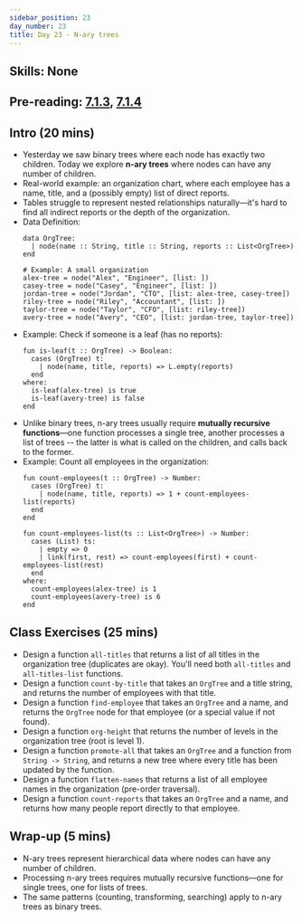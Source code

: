 ```yaml
---
sidebar_position: 23
day_number: 23
title: Day 23 - N-ary trees
---
```


## Skills: None

## Pre-reading: [7.1.3](https://dcic-world.org/2024-09-03/trees.html#(part._.Summarizing_.How_to_.Approach_.Tree_.Problems)), [7.1.4](https://dcic-world.org/2024-09-03/trees.html#(part._.Study_.Questions))

## Intro (20 mins)
- Yesterday we saw binary trees where each node has exactly two children. Today we explore **n-ary trees** where nodes can have any number of children.
- Real-world example: an organization chart, where each employee has a name, title, and a (possibly empty) list of direct reports.
- Tables struggle to represent nested relationships naturally—it's hard to find all indirect reports or the depth of the organization.
- Data Definition:
  ```pyret
  data OrgTree:
    | node(name :: String, title :: String, reports :: List<OrgTree>)
  end

  # Example: A small organization
  alex-tree = node("Alex", "Engineer", [list: ])
  casey-tree = node("Casey", "Engineer", [list: ])
  jordan-tree = node("Jordan", "CTO", [list: alex-tree, casey-tree])
  riley-tree = node("Riley", "Accountant", [list: ])
  taylor-tree = node("Taylor", "CFO", [list: riley-tree])
  avery-tree = node("Avery", "CEO", [list: jordan-tree, taylor-tree])
  ```
- Example: Check if someone is a leaf (has no reports):
  ```pyret
  fun is-leaf(t :: OrgTree) -> Boolean:
    cases (OrgTree) t:
      | node(name, title, reports) => L.empty(reports)
    end
  where:
    is-leaf(alex-tree) is true
    is-leaf(avery-tree) is false
  end
  ```
- Unlike binary trees, n-ary trees usually require **mutually recursive functions**—one function processes a single tree, another processes a list of trees -- the latter is what is called on the children, and calls back to the former.
- Example: Count all employees in the organization:
  ```pyret
  fun count-employees(t :: OrgTree) -> Number:
    cases (OrgTree) t:
      | node(name, title, reports) => 1 + count-employees-list(reports)
    end
  end

  fun count-employees-list(ts :: List<OrgTree>) -> Number:
    cases (List) ts:
      | empty => 0
      | link(first, rest) => count-employees(first) + count-employees-list(rest)
    end
  where:
    count-employees(alex-tree) is 1
    count-employees(avery-tree) is 6
  end
  ```

## Class Exercises (25 mins)
- Design a function `all-titles` that returns a list of all titles in the organization tree (duplicates are okay). You'll need both `all-titles` and `all-titles-list` functions.
- Design a function `count-by-title` that takes an `OrgTree` and a title string, and returns the number of employees with that title.
- Design a function `find-employee` that takes an `OrgTree` and a name, and returns the `OrgTree` node for that employee (or a special value if not found).
- Design a function `org-height` that returns the number of levels in the organization tree (root is level 1).
- Design a function `promote-all` that takes an `OrgTree` and a function from `String -> String`, and returns a new tree where every title has been updated by the function.
- Design a function `flatten-names` that returns a list of all employee names in the organization (pre-order traversal).
- Design a function `count-reports` that takes an `OrgTree` and a name, and returns how many people report directly to that employee.

## Wrap-up (5 mins)
- N-ary trees represent hierarchical data where nodes can have any number of children.
- Processing n-ary trees requires mutually recursive functions—one for single trees, one for lists of trees.
- The same patterns (counting, transforming, searching) apply to n-ary trees as binary trees.

